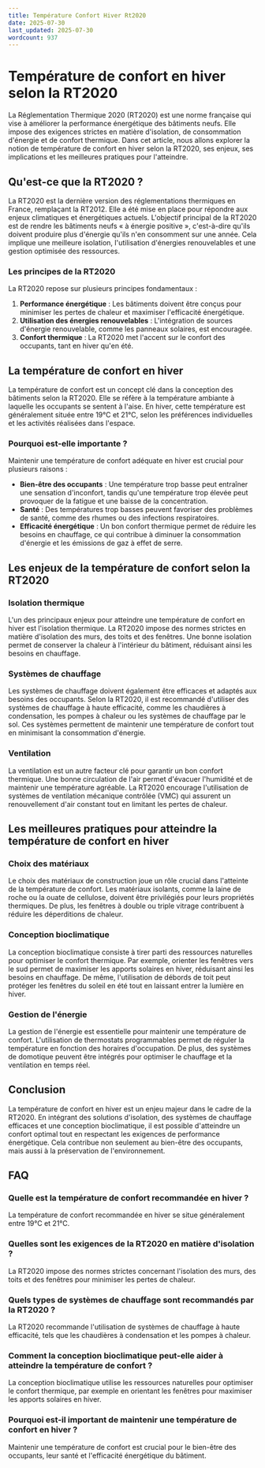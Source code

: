 ```yaml
---
title: Température Confort Hiver Rt2020
date: 2025-07-30
last_updated: 2025-07-30
wordcount: 937
---
```


# Température de confort en hiver selon la RT2020

La Réglementation Thermique 2020 (RT2020) est une norme française qui vise à améliorer la performance énergétique des bâtiments neufs. Elle impose des exigences strictes en matière d'isolation, de consommation d'énergie et de confort thermique. Dans cet article, nous allons explorer la notion de température de confort en hiver selon la RT2020, ses enjeux, ses implications et les meilleures pratiques pour l'atteindre.

## Qu'est-ce que la RT2020 ?

La RT2020 est la dernière version des réglementations thermiques en France, remplaçant la RT2012. Elle a été mise en place pour répondre aux enjeux climatiques et énergétiques actuels. L'objectif principal de la RT2020 est de rendre les bâtiments neufs « à énergie positive », c'est-à-dire qu'ils doivent produire plus d'énergie qu'ils n'en consomment sur une année. Cela implique une meilleure isolation, l'utilisation d'énergies renouvelables et une gestion optimisée des ressources.

### Les principes de la RT2020

La RT2020 repose sur plusieurs principes fondamentaux :

1. **Performance énergétique** : Les bâtiments doivent être conçus pour minimiser les pertes de chaleur et maximiser l'efficacité énergétique.
2. **Utilisation des énergies renouvelables** : L'intégration de sources d'énergie renouvelable, comme les panneaux solaires, est encouragée.
3. **Confort thermique** : La RT2020 met l'accent sur le confort des occupants, tant en hiver qu'en été.

## La température de confort en hiver

La température de confort est un concept clé dans la conception des bâtiments selon la RT2020. Elle se réfère à la température ambiante à laquelle les occupants se sentent à l'aise. En hiver, cette température est généralement située entre 19°C et 21°C, selon les préférences individuelles et les activités réalisées dans l'espace.

### Pourquoi est-elle importante ?

Maintenir une température de confort adéquate en hiver est crucial pour plusieurs raisons :

- **Bien-être des occupants** : Une température trop basse peut entraîner une sensation d'inconfort, tandis qu'une température trop élevée peut provoquer de la fatigue et une baisse de la concentration.
- **Santé** : Des températures trop basses peuvent favoriser des problèmes de santé, comme des rhumes ou des infections respiratoires.
- **Efficacité énergétique** : Un bon confort thermique permet de réduire les besoins en chauffage, ce qui contribue à diminuer la consommation d'énergie et les émissions de gaz à effet de serre.

## Les enjeux de la température de confort selon la RT2020

### Isolation thermique

L'un des principaux enjeux pour atteindre une température de confort en hiver est l'isolation thermique. La RT2020 impose des normes strictes en matière d'isolation des murs, des toits et des fenêtres. Une bonne isolation permet de conserver la chaleur à l'intérieur du bâtiment, réduisant ainsi les besoins en chauffage.

### Systèmes de chauffage

Les systèmes de chauffage doivent également être efficaces et adaptés aux besoins des occupants. Selon la RT2020, il est recommandé d'utiliser des systèmes de chauffage à haute efficacité, comme les chaudières à condensation, les pompes à chaleur ou les systèmes de chauffage par le sol. Ces systèmes permettent de maintenir une température de confort tout en minimisant la consommation d'énergie.

### Ventilation

La ventilation est un autre facteur clé pour garantir un bon confort thermique. Une bonne circulation de l'air permet d'évacuer l'humidité et de maintenir une température agréable. La RT2020 encourage l'utilisation de systèmes de ventilation mécanique contrôlée (VMC) qui assurent un renouvellement d'air constant tout en limitant les pertes de chaleur.

## Les meilleures pratiques pour atteindre la température de confort en hiver

### Choix des matériaux

Le choix des matériaux de construction joue un rôle crucial dans l'atteinte de la température de confort. Les matériaux isolants, comme la laine de roche ou la ouate de cellulose, doivent être privilégiés pour leurs propriétés thermiques. De plus, les fenêtres à double ou triple vitrage contribuent à réduire les déperditions de chaleur.

### Conception bioclimatique

La conception bioclimatique consiste à tirer parti des ressources naturelles pour optimiser le confort thermique. Par exemple, orienter les fenêtres vers le sud permet de maximiser les apports solaires en hiver, réduisant ainsi les besoins en chauffage. De même, l'utilisation de débords de toit peut protéger les fenêtres du soleil en été tout en laissant entrer la lumière en hiver.

### Gestion de l'énergie

La gestion de l'énergie est essentielle pour maintenir une température de confort. L'utilisation de thermostats programmables permet de réguler la température en fonction des horaires d'occupation. De plus, des systèmes de domotique peuvent être intégrés pour optimiser le chauffage et la ventilation en temps réel.

## Conclusion

La température de confort en hiver est un enjeu majeur dans le cadre de la RT2020. En intégrant des solutions d'isolation, des systèmes de chauffage efficaces et une conception bioclimatique, il est possible d'atteindre un confort optimal tout en respectant les exigences de performance énergétique. Cela contribue non seulement au bien-être des occupants, mais aussi à la préservation de l'environnement.

## FAQ

### Quelle est la température de confort recommandée en hiver ?

La température de confort recommandée en hiver se situe généralement entre 19°C et 21°C.

### Quelles sont les exigences de la RT2020 en matière d'isolation ?

La RT2020 impose des normes strictes concernant l'isolation des murs, des toits et des fenêtres pour minimiser les pertes de chaleur.

### Quels types de systèmes de chauffage sont recommandés par la RT2020 ?

La RT2020 recommande l'utilisation de systèmes de chauffage à haute efficacité, tels que les chaudières à condensation et les pompes à chaleur.

### Comment la conception bioclimatique peut-elle aider à atteindre la température de confort ?

La conception bioclimatique utilise les ressources naturelles pour optimiser le confort thermique, par exemple en orientant les fenêtres pour maximiser les apports solaires en hiver.

### Pourquoi est-il important de maintenir une température de confort en hiver ?

Maintenir une température de confort est crucial pour le bien-être des occupants, leur santé et l'efficacité énergétique du bâtiment.